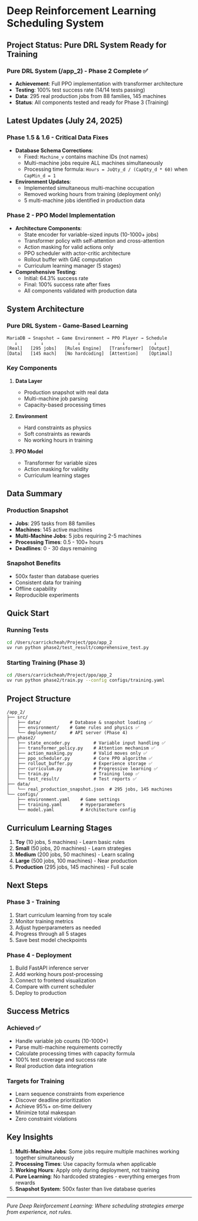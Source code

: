 # Deep Reinforcement Learning Scheduling System

## Project Status: Pure DRL System Ready for Training

### Pure DRL System (/app_2) - Phase 2 Complete ✅
- **Achievement**: Full PPO implementation with transformer architecture
- **Testing**: 100% test success rate (14/14 tests passing)
- **Data**: 295 real production jobs from 88 families, 145 machines
- **Status**: All components tested and ready for Phase 3 (Training)

## Latest Updates (July 24, 2025)

### Phase 1.5 & 1.6 - Critical Data Fixes
- **Database Schema Corrections**:
  - Fixed: `Machine_v` contains machine IDs (not names)
  - Multi-machine jobs require ALL machines simultaneously
  - Processing time formula: `Hours = JoQty_d / (CapQty_d * 60)` when `CapMin_d = 1`
- **Environment Updates**:
  - Implemented simultaneous multi-machine occupation
  - Removed working hours from training (deployment only)
  - 5 multi-machine jobs identified in production data

### Phase 2 - PPO Model Implementation
- **Architecture Components**:
  - State encoder for variable-sized inputs (10-1000+ jobs)
  - Transformer policy with self-attention and cross-attention
  - Action masking for valid actions only
  - PPO scheduler with actor-critic architecture
  - Rollout buffer with GAE computation
  - Curriculum learning manager (5 stages)
- **Comprehensive Testing**:
  - Initial: 64.3% success rate
  - Final: 100% success rate after fixes
  - All components validated with production data

## System Architecture

### Pure DRL System - Game-Based Learning
```
MariaDB → Snapshot → Game Environment → PPO Player → Schedule
   ↓         ↓             ↓                ↓           ↓
[Real]   [295 jobs]   [Rules Engine]   [Transformer]  [Output]
[Data]   [145 mach]   [No hardcoding]  [Attention]    [Optimal]
```

### Key Components
1. **Data Layer**
   - Production snapshot with real data
   - Multi-machine job parsing
   - Capacity-based processing times

2. **Environment**
   - Hard constraints as physics
   - Soft constraints as rewards
   - No working hours in training

3. **PPO Model**
   - Transformer for variable sizes
   - Action masking for validity
   - Curriculum learning stages

## Data Summary

### Production Snapshot
- **Jobs**: 295 tasks from 88 families
- **Machines**: 145 active machines
- **Multi-Machine Jobs**: 5 jobs requiring 2-5 machines
- **Processing Times**: 0.5 - 100+ hours
- **Deadlines**: 0 - 30 days remaining

### Snapshot Benefits
- 500x faster than database queries
- Consistent data for training
- Offline capability
- Reproducible experiments

## Quick Start

### Running Tests
```bash
cd /Users/carrickcheah/Project/ppo/app_2
uv run python phase2/test_result/comprehensive_test.py
```

### Starting Training (Phase 3)
```bash
cd /Users/carrickcheah/Project/ppo/app_2
uv run python phase2/train.py --config configs/training.yaml
```

## Project Structure
```
/app_2/
├── src/
│   ├── data/           # Database & snapshot loading ✅
│   ├── environment/    # Game rules and physics ✅
│   └── deployment/     # API server (Phase 4)
├── phase2/
│   ├── state_encoder.py         # Variable input handling ✅
│   ├── transformer_policy.py    # Attention mechanism ✅
│   ├── action_masking.py        # Valid moves only ✅
│   ├── ppo_scheduler.py         # Core PPO algorithm ✅
│   ├── rollout_buffer.py        # Experience storage ✅
│   ├── curriculum.py            # Progressive learning ✅
│   ├── train.py                 # Training loop ✅
│   └── test_result/             # Test reports ✅
├── data/
│   └── real_production_snapshot.json  # 295 jobs, 145 machines
└── configs/
    ├── environment.yaml    # Game settings
    ├── training.yaml       # Hyperparameters
    └── model.yaml          # Architecture config
```

## Curriculum Learning Stages

1. **Toy** (10 jobs, 5 machines) - Learn basic rules
2. **Small** (50 jobs, 20 machines) - Learn strategies
3. **Medium** (200 jobs, 50 machines) - Learn scaling
4. **Large** (500 jobs, 100 machines) - Near production
5. **Production** (295 jobs, 145 machines) - Full scale

## Next Steps

### Phase 3 - Training
1. Start curriculum learning from toy scale
2. Monitor training metrics
3. Adjust hyperparameters as needed
4. Progress through all 5 stages
5. Save best model checkpoints

### Phase 4 - Deployment
1. Build FastAPI inference server
2. Add working hours post-processing
3. Connect to frontend visualization
4. Compare with current scheduler
5. Deploy to production

## Success Metrics

### Achieved ✅
- Handle variable job counts (10-1000+)
- Parse multi-machine requirements correctly
- Calculate processing times with capacity formula
- 100% test coverage and success rate
- Real production data integration

### Targets for Training
- Learn sequence constraints from experience
- Discover deadline prioritization
- Achieve 95%+ on-time delivery
- Minimize total makespan
- Zero constraint violations

## Key Insights

1. **Multi-Machine Jobs**: Some jobs require multiple machines working together simultaneously
2. **Processing Times**: Use capacity formula when applicable
3. **Working Hours**: Apply only during deployment, not training
4. **Pure Learning**: No hardcoded strategies - everything emerges from rewards
5. **Snapshot System**: 500x faster than live database queries

---

*Pure Deep Reinforcement Learning: Where scheduling strategies emerge from experience, not rules.*